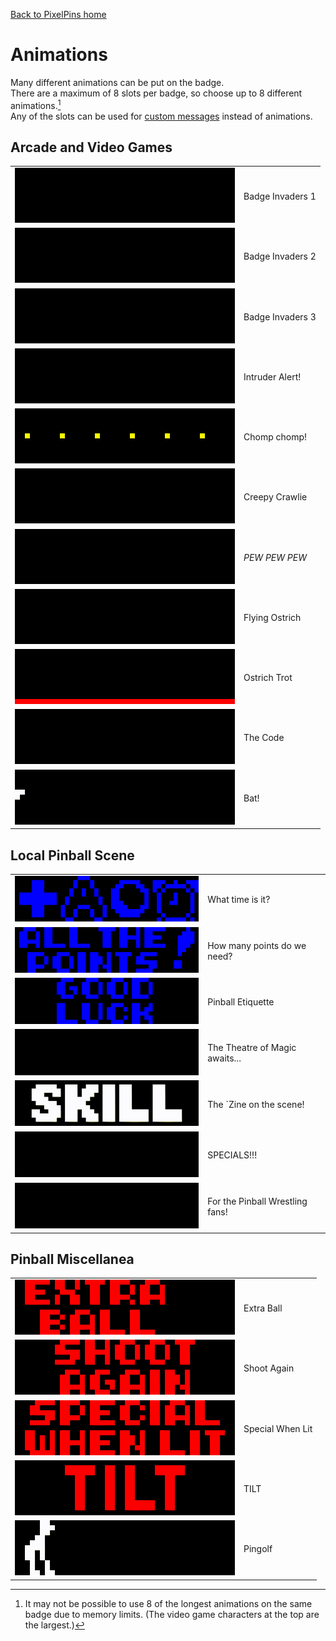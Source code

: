 <a href="../">Back to PixelPins home</a>

# Animations
Many different animations can be put on the badge.\
There are a maximum of 8 slots per badge, so choose up to 8 different animations.[^1]\
Any of the slots can be used for [custom messages](../custom_text) instead of animations.

## Arcade and Video Games

|  |  |
|  :---:    |  :---        |
|  <kbd><img src="../images/Invaders1_PREVIEW.gif"></kbd>  |  Badge Invaders 1  |
|  <kbd><img src="../images/Invaders2_PREVIEW.gif"></kbd>  |  Badge Invaders 2  |
|  <kbd><img src="../images/Invaders3_PREVIEW.gif"></kbd>  |  Badge Invaders 3  |
|  <kbd><img src="../images/Berzerk_YELLOW_PREVIEW.gif"></kbd>  |  Intruder Alert!  |
|  <kbd><img src="../images/Pacman_PREVIEW.gif"></kbd>  |  Chomp chomp!  |
|  <kbd><img src="../images/Centipede_PREVIEW.gif"></kbd>  |  Creepy Crawlie  |
|  <kbd><img src="../images/Spaceship_PREVIEW.gif"></kbd>  |  *PEW PEW PEW*  |
|  <kbd><img src="../images/JOUSTFLY_PREVIEW.gif"></kbd>  |  Flying Ostrich  |
|  <kbd><img src="../images/JOUSTWALK_PREVIEW.gif"></kbd>  |  Ostrich Trot  |
|  <kbd><img src="../images/IBrokeTheCode_PREVIEW.gif"></kbd>  |  The Code  |
|  <kbd><img src="../images/Venture_PREVIEW.gif"></kbd>  |  Bat!  |

## Local Pinball Scene

|  |  |
|  :---:    |  :---        |
|  <kbd><img src="../images/Add-a-ballTime_PREVIEW.gif"></kbd>  |  What time is it?  |
|  <kbd><img src="../images/AllThePoints_PREVIEW.gif"></kbd>  |  How many points do we need?  |
|  <kbd><img src="../images/GoodLuckHaveFun_PREVIEW.gif"></kbd>  |  Pinball Etiquette  |
|  <kbd><img src="../images/MyBallsAreFullOfMagic_PREVIEW.gif"></kbd>  |  The Theatre of Magic awaits...  |
|  <kbd><img src="../images/SkillShot_PREVIEW.gif"></kbd>  |  The `Zine on the scene!  |
|  <kbd><img src="../images/SpecialsComingThrough_PREVIEW.gif"></kbd>  |  SPECIALS!!!  |
|  <kbd><img src="../images/SpecialK_PREVIEW.gif"></kbd>  |  For the Pinball Wrestling fans!  |

## Pinball Miscellanea

|  |  |
|  :---:    |  :---        |
|  <kbd><img src="../images/ExtraBall_PREVIEW.gif"></kbd>  |  Extra Ball  |
|  <kbd><img src="../images/ShootAgain_PREVIEW.gif"></kbd>  |  Shoot Again  |
|  <kbd><img src="../images/SpecialWhenLit_PREVIEW.gif"></kbd>  |  Special When Lit  |
|  <kbd><img src="../images/TILT_PREVIEW.gif"></kbd>  |  TILT  |
|  <kbd><img src="../images/Pingolf_PREVIEW.gif"></kbd>  |  Pingolf  |


[^1]: It may not be possible to use 8 of the longest animations on the same badge due to memory limits. (The video game characters at the top are the largest.)
